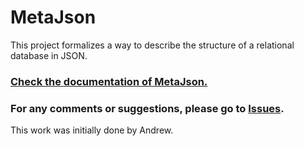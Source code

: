 # MetaJson
This project formalizes a way to describe the structure of a relational database in JSON. 

### [Check the documentation of MetaJson.](https://HDI-Project.github.io/MetaJson)

### For any comments or suggestions, please go to [Issues](https://github.com/HDI-Project/MetaJson/issues). 

This work was initially done by Andrew. 